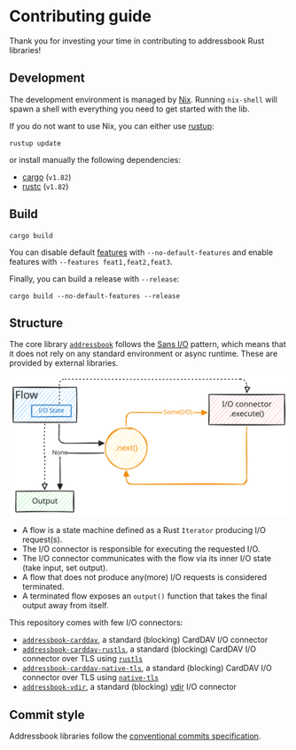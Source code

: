 # Contributing guide

Thank you for investing your time in contributing to addressbook Rust libraries!

## Development

The development environment is managed by [Nix](https://nixos.org/download.html).
Running `nix-shell` will spawn a shell with everything you need to get started with the lib.

If you do not want to use Nix, you can either use [rustup](https://rust-lang.github.io/rustup/index.html):

```text
rustup update
```

or install manually the following dependencies:

- [cargo](https://doc.rust-lang.org/cargo/) (`v1.82`)
- [rustc](https://doc.rust-lang.org/stable/rustc/platform-support.html) (`v1.82`)

## Build

```text
cargo build
```

You can disable default [features](https://doc.rust-lang.org/cargo/reference/features.html) with `--no-default-features` and enable features with `--features feat1,feat2,feat3`.

Finally, you can build a release with `--release`:

```text
cargo build --no-default-features --release
```

## Structure

The core library [`addressbook`](https://github.com/pimalaya/addressbook/tree/master/addressbook-lib) follows the [Sans I/O](https://sans-io.readthedocs.io/) pattern, which means that it does not rely on any standard environment or async runtime. These are provided by external libraries.

![sans-io](./sans-io.svg)

- A flow is a state machine defined as a Rust `Iterator` producing I/O request(s).
- The I/O connector is responsible for executing the requested I/O.
- The I/O connector communicates with the flow via its inner I/O state (take input, set output).
- A flow that does not produce any(more) I/O requests is considered terminated.
- A terminated flow exposes an `output()` function that takes the final output away from itself.

This repository comes with few I/O connectors:

- [`addressbook-carddav`](https://github.com/pimalaya/addressbook/tree/master/addressbook-carddav), a standard (blocking) CardDAV I/O connector
- [`addressbook-carddav-rustls`](https://github.com/pimalaya/addressbook/tree/master/addressbook-carddav-rustl), a standard (blocking) CardDAV I/O connector over TLS using [`rustls`](https://docs.rs/rustls/latest/rustls/)
- [`addressbook-carddav-native-tls`](https://github.com/pimalaya/addressbook/tree/master/addressbook-carddav-native-tls), a standard (blocking) CardDAV I/O connector over TLS using [`native-tls`](https://docs.rs/native-tls/latest/native_tls/)
- [`addressbook-vdir`](https://github.com/pimalaya/addressbook/tree/master/addressbook-vdir), a standard (blocking) [vdir](https://vdirsyncer.pimutils.org/en/stable/vdir.html) I/O connector

## Commit style

Addressbook libraries follow the [conventional commits specification](https://www.conventionalcommits.org/en/v1.0.0/#summary).
